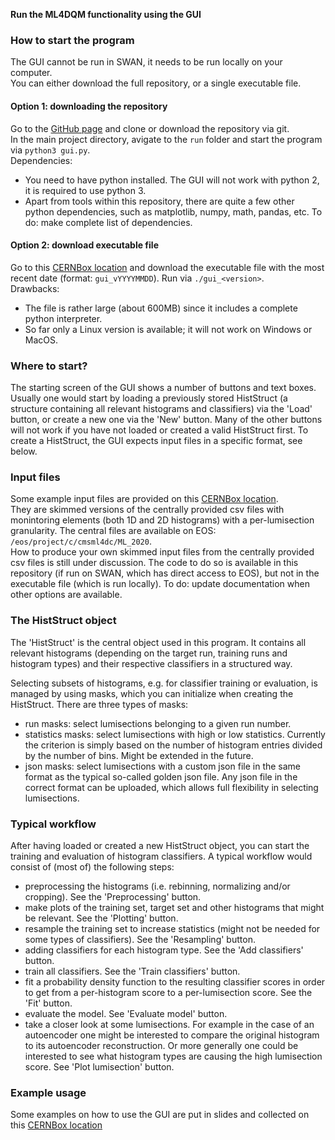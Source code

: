 **Run the ML4DQM functionality using the GUI**

### How to start the program
The GUI cannot be run in SWAN, it needs to be run locally on your computer.  
You can either download the full repository, or a single executable file.  

#### Option 1: downloading the repository
Go to the [GitHub page](https://github.com/LukaLambrecht/ML4DQM-DC) and clone or download the repository via git.  
In the main project directory, avigate to the `run` folder and start the program via `python3 gui.py`.  
Dependencies:  
- You need to have python installed. The GUI will not work with python 2, it is required to use python 3.  
- Apart from tools within this repository, there are quite a few other python dependencies, such as matplotlib, numpy, math, pandas, etc. To do: make complete list of dependencies.  

#### Option 2: download executable file
Go to this [CERNBox location](https://cernbox.cern.ch/index.php/s/R9BtMUP2g9XAw0t) and download the executable file with the most recent date (format: `gui_vYYYYMMDD`). Run via `./gui_<version>`.  
Drawbacks:  
- The file is rather large (about 600MB) since it includes a complete python interpreter.  
- So far only a Linux version is available; it will not work on Windows or MacOS.  

### Where to start?
The starting screen of the GUI shows a number of buttons and text boxes.  
Usually one would start by loading a previously stored HistStruct (a structure containing all relevant histograms and classifiers) via the 'Load' button, or create a new one via the 'New' button. Many of the other buttons will not work if you have not loaded or created a valid HistStruct first. To create a HistStruct, the GUI expects input files in a specific format, see below.

### Input files
Some example input files are provided on this [CERNBox location](https://cernbox.cern.ch/index.php/s/E9GzJ4WMZs3jbPd).  
They are skimmed versions of the centrally provided csv files with monintoring elements (both 1D and 2D histograms) with a per-lumisection granularity. The central files are available on EOS: `/eos/project/c/cmsml4dc/ML_2020`.  
How to produce your own skimmed input files from the centrally provided csv files is still under discussion. The code to do so is available in this repository (if run on SWAN, which has direct access to EOS), but not in the executable file (which is run locally). To do: update documentation when other options are available.  

### The HistStruct object
The 'HistStruct' is the central object used in this program. It contains all relevant histograms (depending on the target run, training runs and histogram types) and their respective classifiers in a structured way.  

Selecting subsets of histograms, e.g. for classifier training or evaluation, is managed by using masks, which you can initialize when creating the HistStruct. There are three types of masks:  
- run masks: select lumisections belonging to a given run number.  
- statistics masks: select lumisections with high or low statistics. Currently the criterion is simply based on the number of histogram entries divided by the number of bins. Might be extended in the future.  
- json masks: select lumisections with a custom json file in the same format as the typical so-called golden json file. Any json file in the correct format can be uploaded, which allows full flexibility in selecting lumisections.  

### Typical workflow
After having loaded or created a new HistStruct object, you can start the training and evaluation of histogram classifiers. A typical workflow would consist of (most of) the following steps:  
- preprocessing the histograms (i.e. rebinning, normalizing and/or cropping). See the 'Preprocessing' button.  
- make plots of the training set, target set and other histograms that might be relevant. See the 'Plotting' button.  
- resample the training set to increase statistics (might not be needed for some types of classifiers). See the 'Resampling' button.  
- adding classifiers for each histogram type. See the 'Add classifiers' button.  
- train all classifiers. See the 'Train classifiers' button.
- fit a probability density function to the resulting classifier scores in order to get from a per-histogram score to a per-lumisection score. See the 'Fit' button.
- evaluate the model. See 'Evaluate model' button.  
- take a closer look at some lumisections. For example in the case of an autoencoder one might be interested to compare the original histogram to its autoencoder reconstruction. Or more generally one could be interested to see what histogram types are causing the high lumisection score. See 'Plot lumisection' button.  

### Example usage
Some examples on how to use the GUI are put in slides and collected on this [CERNBox location](https://cernbox.cern.ch/index.php/s/QEUAG7eKmgSeRns)
